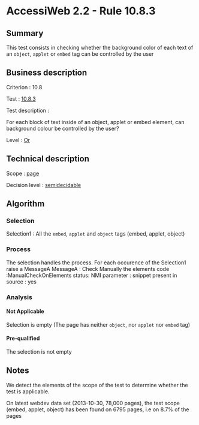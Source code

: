 # AccessiWeb 2.2 - Rule 10.8.3

## Summary

This test consists in checking whether the background color of each text
of an `object`, `applet` or `embed` tag can be controlled by the user

## Business description

Criterion : 10.8

Test : [10.8.3](http://accessiweb.org/index.php/accessiweb-22-english-version.html#test-10-8-3)

Test description :

For each block of text inside of an object, applet or embed element, can
background colour be controlled by the user?

Level : [Or](/en/category/rules-design/accessiweb-11/level/or)

## Technical description

Scope : [page](/en/category/rules-design/accessiweb-11/scope/page)

Decision level :
[semidecidable](/en/category/rules-design/accessiweb-11/decision-level/semidecidable)

## Algorithm

### Selection

Selection1 : All the `embed`, `applet` and `object` tags (embed,
applet, object)

### Process

The selection handles the process. For each occurence of the Selection1
raise a MessageA MessageA : Check Manually the elements code
:ManualCheckOnElements status: NMI parameter : snippet present in source
: yes

### Analysis

#### Not Applicable

Selection is empty (The page has neither `object`, nor `applet` nor
`embed` tag)

#### Pre-qualified

The selection is not empty

## Notes

We detect the elements of the scope of the test to determine whether the
test is applicable.

On latest webdev data set (2013-10-30, 78,000 pages), the test scope
(embed, applet, object) has been found on 6795 pages, i.e on 8.7% of the
pages
